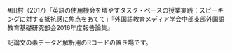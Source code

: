 
#田村（2017）「英語の使用機会を増やすタスク・ベースの授業実践：スピーキングに対する抵抗感に焦点をあてて」『外国語教育メディア学会中部支部外国語教育基礎研究部会2016年度報告論集』

記論文の素データと解析用のRコードの置き場です。